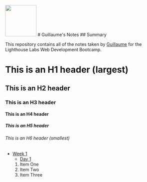 <img alt="" class="d-inline-block align-top animated rollIn" src="http://graphicl.ca/blog/wp-content/uploads/2018/07/logoglsmall.svg" width="100px" height="100px">
# Guillaume's Notes
## Summary 

This repository contains all of the notes taken by [Guillaume](https://github.com/XxCryptoNightxX) for the Lighthouse Labs Web Development Bootcamp.

# This is an H1 header (largest)
## This is an H2 header 
### This is an H3 header 
#### This is an H4 header 
##### This is an H5 header 
###### This is an H6 header (smallest)
* [Week 1](/Week_1)
  * [Day 1](/Week_1/Day_1)
  1. Item One 
  2. Item Two
  3. Item Three